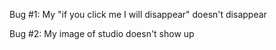 Bug #1: My "if you click me I will disappear" doesn't disappear

Bug #2: My image of studio doesn't show up
